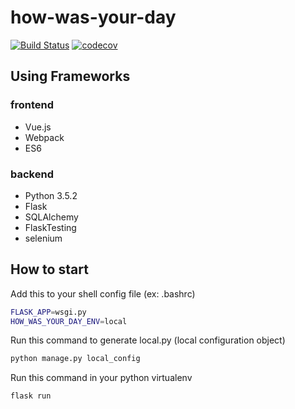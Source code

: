 # how-was-your-day

[![Build Status](https://travis-ci.org/showerbugs/how-was-your-day.svg?branch=master)](https://travis-ci.org/showerbugs/how-was-your-day)
[![codecov](https://codecov.io/gh/showerbugs/how-was-your-day/branch/master/graph/badge.svg)](https://codecov.io/gh/showerbugs/how-was-your-day)

## Using Frameworks

### frontend

* Vue.js
* Webpack
* ES6

### backend

* Python 3.5.2
* Flask
* SQLAlchemy
* FlaskTesting  
* selenium

## How to start

Add this to your shell config file (ex: .bashrc)

```sh
FLASK_APP=wsgi.py
HOW_WAS_YOUR_DAY_ENV=local
```

Run this command to generate local.py (local configuration object)

```sh
python manage.py local_config
```

Run this command in your python virtualenv

```sh
flask run
```

